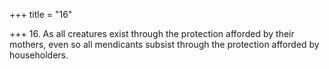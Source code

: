 +++
title = "16"

+++
16. As all creatures exist through the protection afforded by their mothers, even so all mendicants subsist through the protection afforded by householders.
